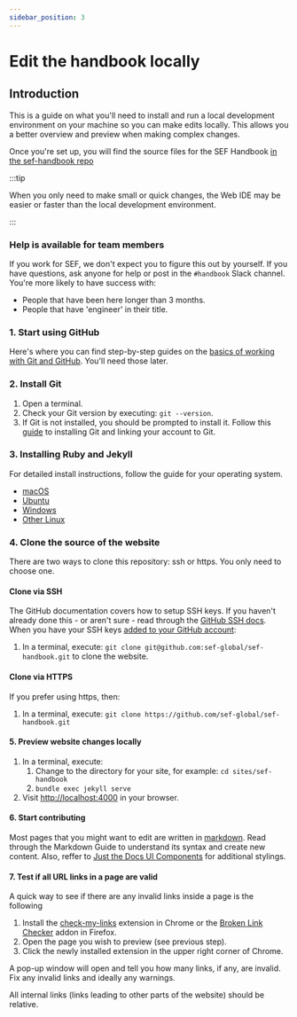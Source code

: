 ```yaml
---
sidebar_position: 3
---
```


# Edit the handbook locally

## Introduction

This is a guide on what you'll need to install and run a local development environment on your machine so you can make edits locally. This allows you a better overview and preview when making complex changes.

Once you're set up, you will find the source files for the SEF Handbook [in the sef-handbook repo](https://github.com/sef-global/sef-handbook)


:::tip

When you only need to make small or quick changes, the Web IDE may be easier or faster than the local development environment.

:::

### Help is available for team members

If you work for SEF, we don't expect you to figure this out by yourself. If you have questions, ask anyone for help or post in the `#handbook` Slack channel. You're more likely to have success with:

- People that have been here longer than 3 months.
- People that have 'engineer' in their title.

### 1. Start using GitHub

Here's where you can find step-by-step guides on the [basics of working with Git and GitHub](https://docs.github.com/en/get-started/quickstart). You'll need those later.

### 2. Install Git

1. Open a terminal.
1. Check your Git version by executing: `git --version`.
1. If Git is not installed, you should be prompted to install it. Follow this [guide](https://docs.github.com/en/get-started/quickstart/set-up-git) to installing Git and linking your account to Git.

### 3. Installing Ruby and Jekyll

For detailed install instructions, follow the guide for your operating system.

- [macOS](https://jekyllrb.com/docs/installation/macos/) 
- [Ubuntu](https://jekyllrb.com/docs/installation/ubuntu/) 
- [Windows](https://jekyllrb.com/docs/installation/windows/)
- [Other Linux](https://jekyllrb.com/docs/installation/other-linux/)

### 4. Clone the source of the website

There are two ways to clone this repository: ssh or https. You only need to choose one.

#### Clone via SSH
The GitHub documentation covers how to setup SSH keys. If you haven't already done this - or aren't sure - read through the [GitHub SSH docs](https://docs.github.com/en/authentication/connecting-to-github-with-ssh). When you have your SSH keys [added to your GitHub account](https://docs.github.com/en/authentication/connecting-to-github-with-ssh/adding-a-new-ssh-key-to-your-github-account):

1. In a terminal, execute: `git clone git@github.com:sef-global/sef-handbook.git` to clone the website.

#### Clone via HTTPS

If you prefer using https, then:

1. In a terminal, execute: `git clone https://github.com/sef-global/sef-handbook.git`

#### 5. Preview website changes locally

1. In a terminal, execute:
	1. Change to the directory for your site, for example: `cd sites/sef-handbook`
	1. `bundle exec jekyll serve`
1. Visit [http://localhost:4000](http://localhost:4000) in your browser.

#### 6. Start contributing

Most pages that you might want to edit are written in [markdown](https://www.markdownguide.org/basic-syntax/). Read through the Markdown Guide to understand its syntax and create new content. Also, reffer to [Just the Docs UI Components](https://pmarsceill.github.io/just-the-docs/docs/ui-components) for additional stylings. 

#### 7. Test if all URL links in a page are valid

A quick way to see if there are any invalid links inside a page is the following
1. Install the [check-my-links](https://chrome.google.com/webstore/detail/check-my-links/ojkcdipcgfaekbeaelaapakgnjflfglf/) extension in Chrome or the [Broken Link Checker](https://addons.mozilla.org/en-US/firefox/addon/find-broken-links/) addon in Firefox.
1. Open the page you wish to preview (see previous step).
1. Click the newly installed extension in the upper right corner of Chrome.

A pop-up window will open and tell you how many links, if any, are invalid. Fix any invalid links and ideally any warnings.

All internal links (links leading to other parts of the website) should be relative.

